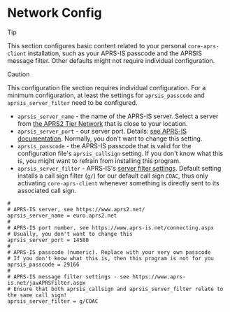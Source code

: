 # Network Config

> [!TIP]
> This section configures basic content related to your personal ```core-aprs-client``` installation, such as your APRS-IS passcode and the APRSIS message filter. Other defaults might not require individual configuration.

> [!CAUTION]
> This configuration file section requires individual configuration. For a minimum configuration, at least the settings for ```aprsis_passcode``` and ```aprsis_server_filter``` need to be configured. 

- ```aprsis_server_name``` - the name of the APRS-IS server. Select a server from [the APRS2 Tier Network](https://www.aprs2.net/) that is close to your location.
- ```aprsis_server_port``` - our server port. Details: [see APRS-IS documentation](https://www.aprs-is.net/connecting.aspx). Normally, you don't want to change this setting.
- ```aprsis_passcode``` - the APRS-IS passcode that is valid for the configuration file's ```aprsis_callsign``` setting. If you don't know what this is, you might want to refrain from installing this program.
- ```aprsis_server_filter``` - APRS-IS's [server filter settings](https://www.aprs-is.net/javAPRSFilter.aspx). Default setting installs a call sign filter (```g/```) for our default call sign ```COAC```, thus only activating ```core-aprs-client``` whenever something is directly sent to its associated call sign.

```
#
# APRS-IS server, see https://www.aprs2.net/
aprsis_server_name = euro.aprs2.net
#
# APRS-IS port number, see https://www.aprs-is.net/connecting.aspx
# Usually, you don't want to change this
aprsis_server_port = 14580
#
# APRS-IS passcode (numeric). Replace with your very own passcode
# If you don't know what this is, then this program is not for you
aprsis_passcode = 29166
#
# APRS-IS message filter settings - see https://www.aprs-is.net/javAPRSFilter.aspx
# Ensure that both aprsis_callsign and aprsis_server_filter relate to the same call sign!
aprsis_server_filter = g/COAC
```

